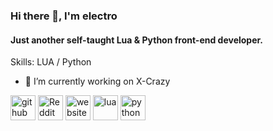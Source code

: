 ### Hi there 👋, I'm electro
#### Just another self-taught Lua & Python front-end developer.

Skills: LUA / Python

- 🔭 I’m currently working on X-Crazy 


[<img src='https://cdn.jsdelivr.net/npm/simple-icons@3.0.1/icons/github.svg' alt='github' height='40'>](https://github.com/nElectro)  [<img src='https://cdn.jsdelivr.net/npm/simple-icons@3.0.1/icons/reddit.svg' alt='Reddit' height='40'>](https://www.reddit.com/user/Notm1guel)  [<img src='https://cdn.jsdelivr.net/npm/simple-icons@3.0.1/icons/icloud.svg' alt='website' height='40'>](www.electro.gq)  [<img src='https://cdn.jsdelivr.net/npm/simple-icons@3.0.1/icons/lua.svg' alt='lua' height='40'>](https://www.electro.gq)  [<img src='https://cdn.jsdelivr.net/npm/simple-icons@3.0.1/icons/python.svg' alt='python' height='40'>](https://www.electro.gq)  
